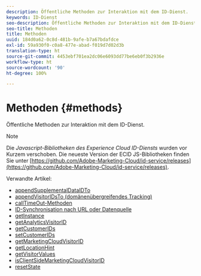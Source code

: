 ```yaml
---
description: Öffentliche Methoden zur Interaktion mit dem ID-Dienst.
keywords: ID-Dienst
seo-description: Öffentliche Methoden zur Interaktion mit dem ID-Dienst.
seo-title: Methoden
title: Methoden
uuid: 184d0a62-0c8d-481b-9afe-b7a67bdafdce
exl-id: 59a930f0-c0a8-477e-abad-f019d7d02d3b
translation-type: ht
source-git-commit: 4453ebf701ea2dc06e6093dd77be6eb0f3b2936e
workflow-type: ht
source-wordcount: '90'
ht-degree: 100%

---
```


# Methoden {#methods}

Öffentliche Methoden zur Interaktion mit dem ID-Dienst.

>[!NOTE]
>
>Die *Javascript-Bibliotheken des Experience Cloud ID-Diensts* wurden vor Kurzem verschoben. Die neueste Version der ECID JS-Bibliotheken finden Sie unter [https://github.com/Adobe-Marketing-Cloud/id-service/releases](https://github.com/Adobe-Marketing-Cloud/id-service/releases).

Verwandte Artikel:

+ [appendSupplementalDataIDTo](appendsupplementaldataidto.md)
+ [appendVisitorIDsTo (domänenübergreifendes Tracking)](appendvisitorid.md)
+ [callTimeOut-Methoden](timeout-functions.md)
+ [ID-Synchronisation nach URL oder Datenquelle](idsync.md)
+ [getInstance](getinstance.md)
+ [getAnalyticsVisitorID](getanalyticsvisitorid.md)
+ [getCustomerIDs](getcustomerids.md)
+ [setCustomerIDs](setcustomerids.md)
+ [getMarketingCloudVisitorID](getmcvid.md)
+ [getLocationHint](getlocationhint.md)
+ [getVisitorValues](getvisitorvalues.md)
+ [isClientSideMarketingCloudVisitorID](client-side-id.md)
+ [resetState](resetstate.md)
